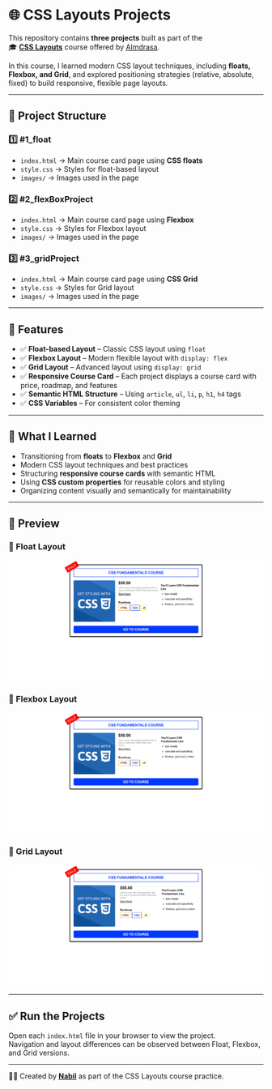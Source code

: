 # 🌐 CSS Layouts Projects

This repository contains **three projects** built as part of the  
🎓 **[CSS Layouts](https://almdrasa.com/tracks/frontend/courses/css-layouts/)** course offered by [Almdrasa](https://almdrasa.com).

In this course, I learned modern CSS layout techniques, including **floats, Flexbox, and Grid**, and explored positioning strategies (relative, absolute, fixed) to build responsive, flexible page layouts.

---

## 📂 Project Structure

### 1️⃣ #1_float
* `index.html` → Main course card page using **CSS floats**  
* `style.css` → Styles for float-based layout  
* `images/` → Images used in the page  

### 2️⃣ #2_flexBoxProject
* `index.html` → Main course card page using **Flexbox**  
* `style.css` → Styles for Flexbox layout  
* `images/` → Images used in the page  

### 3️⃣ #3_gridProject
* `index.html` → Main course card page using **CSS Grid**  
* `style.css` → Styles for Grid layout  
* `images/` → Images used in the page  

---

## 🚀 Features

* ✅ **Float-based Layout** – Classic CSS layout using `float`  
* ✅ **Flexbox Layout** – Modern flexible layout with `display: flex`  
* ✅ **Grid Layout** – Advanced layout using `display: grid`  
* ✅ **Responsive Course Card** – Each project displays a course card with price, roadmap, and features  
* ✅ **Semantic HTML Structure** – Using `article`, `ul`, `li`, `p`, `h1`, `h4` tags  
* ✅ **CSS Variables** – For consistent color theming  

---

## 🎯 What I Learned

* Transitioning from **floats** to **Flexbox** and **Grid**  
* Modern CSS layout techniques and best practices  
* Structuring **responsive course cards** with semantic HTML  
* Using **CSS custom properties** for reusable colors and styling  
* Organizing content visually and semantically for maintainability  

---

## 📸 Preview

### 🔹 Float Layout
![Float Layout](preview/float-layout.png)

### 🔹 Flexbox Layout
![Flexbox Layout](preview/flexbox-layout.png)

### 🔹 Grid Layout
![Grid Layout](preview/grid-layout.png)

---

## ✅ Run the Projects

Open each `index.html` file in your browser to view the project.  
Navigation and layout differences can be observed between Float, Flexbox, and Grid versions.

---

👨‍💻 Created by [**Nabil**](https://www.linkedin.com/in/nabil-el-amrawy/) as part of the CSS Layouts course practice.
